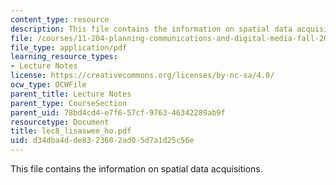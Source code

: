 ```yaml
---
content_type: resource
description: This file contains the information on spatial data acquisitions.
file: /courses/11-204-planning-communications-and-digital-media-fall-2004/d34dba4dde8323602ad05d7a1d25c56e_lec8_lisaswee_ho.pdf
file_type: application/pdf
learning_resource_types:
- Lecture Notes
license: https://creativecommons.org/licenses/by-nc-sa/4.0/
ocw_type: OCWFile
parent_title: Lecture Notes
parent_type: CourseSection
parent_uid: 78bd4cd4-e7f6-57cf-9763-46342289ab9f
resourcetype: Document
title: lec8_lisaswee_ho.pdf
uid: d34dba4d-de83-2360-2ad0-5d7a1d25c56e
---
```

This file contains the information on spatial data acquisitions.